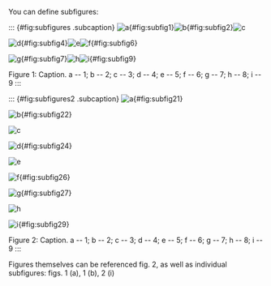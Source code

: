 You can define subfigures:

::: {#fig:subfigures .subcaption}
![a](fig1.png "fig:"){#fig:subfig1}![b](fig2.png "fig:"){#fig:subfig2}![c](fig3.png "fig:")

![d](fig4.png "fig:"){#fig:subfig4}![e](fig5.png "fig:")![f](fig6.png "fig:"){#fig:subfig6}

![g](fig7.png "fig:"){#fig:subfig7}![h](fig8.png "fig:")![i](fig9.png "fig:"){#fig:subfig9}

Figure 1: Caption. a -- 1; b -- 2; c -- 3; d -- 4; e -- 5; f -- 6; g --
7; h -- 8; i -- 9
:::

::: {#fig:subfigures2 .subcaption}
![a](fig1.png){#fig:subfig21}

![b](fig2.png){#fig:subfig22}

![c](fig3.png)

![d](fig4.png){#fig:subfig24}

![e](fig5.png)

![f](fig6.png){#fig:subfig26}

![g](fig7.png){#fig:subfig27}

![h](fig8.png)

![i](fig9.png){#fig:subfig29}

Figure 2: Caption. a -- 1; b -- 2; c -- 3; d -- 4; e -- 5; f -- 6; g --
7; h -- 8; i -- 9
:::

Figures themselves can be referenced fig. 2, as well as individual
subfigures: figs. 1 (a), 1 (b), 2 (i)
